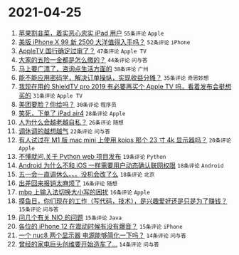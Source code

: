 # 2021-04-25

1. [苹果割韭菜，着实恶心忠实 iPad 用户](https://www.v2ex.com/t/773032) `55条评论` `Apple`
1. [美版 iPhone X 99 新 2500 大洋值得入手吗？](https://www.v2ex.com/t/773019) `52条评论` `iPhone`
1. [AppleTV 国行确定过审了？](https://www.v2ex.com/t/773125) `47条评论` `Apple TV`
1. [大家的五险一金都是怎么缴的？](https://www.v2ex.com/t/773045) `44条评论` `问与答`
1. [马上要广漂了，咨询点生活方面的](https://www.v2ex.com/t/773048) `38条评论` `广州`
1. [能不能应用密码学，解决订单操纵，实现收益分摊？](https://www.v2ex.com/t/773063) `35条评论` `奇思妙想`
1. [我现在用的 ShieldTV pro 2019 有必要再买个 Apple TV 吗，看着发布会挺想买的](https://www.v2ex.com/t/773057) `31条评论` `Apple TV`
1. [美团要脸？你给吗？](https://www.v2ex.com/t/773020) `30条评论` `程序员`
1. [笑死，下单了 iPad air4](https://www.v2ex.com/t/773146) `28条评论` `Apple`
1. [人为什么会越老越自私？](https://www.v2ex.com/t/773150) `26条评论` `随想`
1. [调休调的越想越气](https://www.v2ex.com/t/773171) `22条评论` `问与答`
1. [有人试过在 M1 版 mac mini 上使用 koios 那个 23 寸 4k 显示器吗？](https://www.v2ex.com/t/773129) `20条评论` `Apple`
1. [不懂就问,关于 Python web 项目发布](https://www.v2ex.com/t/773126) `19条评论` `Python`
1. [Android 为什么不和 iOS 一样需要用户动态确认联网权限](https://www.v2ex.com/t/773089) `18条评论` `Android`
1. [五一会一直调休么。。。没机会改了么](https://www.v2ex.com/t/773047) `18条评论` `北京`
1. [出差回来报销太麻烦了](https://www.v2ex.com/t/773134) `16条评论` `随想`
1. [mbp 上输入法切换大小写的困扰](https://www.v2ex.com/t/773030) `16条评论` `Apple`
1. [摸鱼日，你们现在的工作（写代码，技术），是兴趣爱好还是只是为了赚钱？](https://www.v2ex.com/t/773137) `15条评论` `问与答`
1. [问几个有关 NIO 的问题](https://www.v2ex.com/t/773105) `15条评论` `Java`
1. [各位的 iPhone 12 在震动时候有没有爆音？](https://www.v2ex.com/t/773065) `15条评论` `iPhone`
1. [一个 nuc8 两个显示器 电源能够简化一下吗？](https://www.v2ex.com/t/773115) `14条评论` `问与答`
1. [曾经的家电巨头创维要开始造车了...](https://www.v2ex.com/t/773106) `14条评论` `问与答`
